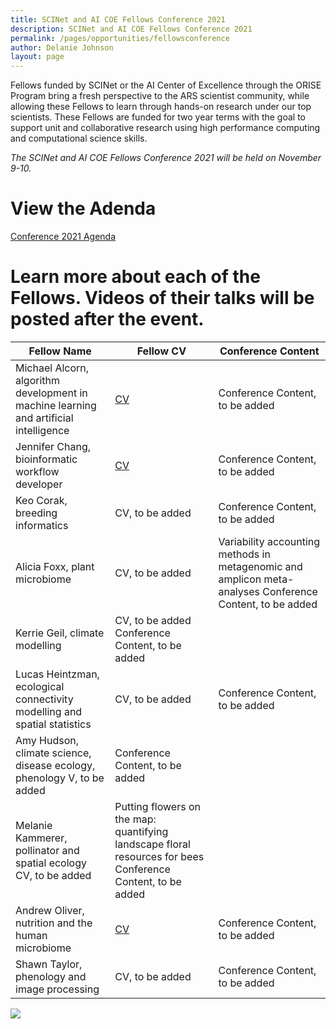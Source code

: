 ```yaml
---
title: SCINet and AI COE Fellows Conference 2021
description: SCINet and AI COE Fellows Conference 2021
permalink: /pages/opportunities/fellowsconference
author: Delanie Johnson
layout: page
---
```


Fellows funded by SCINet or the AI Center of Excellence through the ORISE Program bring a fresh perspective to the ARS scientist community, while allowing these Fellows to learn through hands-on research under our top scientists. These Fellows are funded for two year terms with the goal to support unit and collaborative research using high performance computing and computational science skills. 

*The SCINet and AI COE Fellows Conference 2021 will be held on November 9-10.*

# View the Adenda

[Conference 2021 Agenda](/assets/docs/SCINet-AI-COE-Agenda-1015.docx)

# Learn more about each of the Fellows. Videos of their talks will be posted after the event.

Fellow Name | Fellow CV | Conference Content
-------------|----------|-------------|
Michael Alcorn, algorithm development in machine learning and artificial intelligence   | [CV](https://sites.google.com/view/michaelaalcorn/cv)    |Conference Content, to be added|
Jennifer Chang, bioinformatic workflow developer    | [CV](http://j23414.github.io/CV.pdf)    | Conference Content, to be added    |
Keo Corak, breeding informatics         | CV, to be added      | Conference Content, to be added       |
Alicia Foxx, plant microbiome         | CV, to be added   | Variability accounting methods in metagenomic and amplicon meta-analyses Conference Content, to be added |
Kerrie Geil, climate modelling        | CV, to be added      Conference Content, to be added       |
Lucas Heintzman, ecological connectivity modelling and spatial statistics          | CV, to be added      | Conference Content, to be added       |
Amy Hudson, climate science, disease ecology, phenology           V, to be added      | Conference Content, to be added       |
Melanie Kammerer, pollinator and spatial ecology         CV, to be added      | Putting flowers on the map: quantifying landscape floral resources for bees Conference Content, to be added |
Andrew Oliver, nutrition and the human microbiome         | [CV](https://drive.google.com/file/d/1ahre-c5Cis4wxqHcj1jO5I6-Z_83hXSA/view)      | Conference Content, to be added       |
Shawn Taylor, phenology and image processing       | CV, to be added      | Conference Content, to be added       |


![](/assets/img/team-image/michael-alcorn.jpg) 